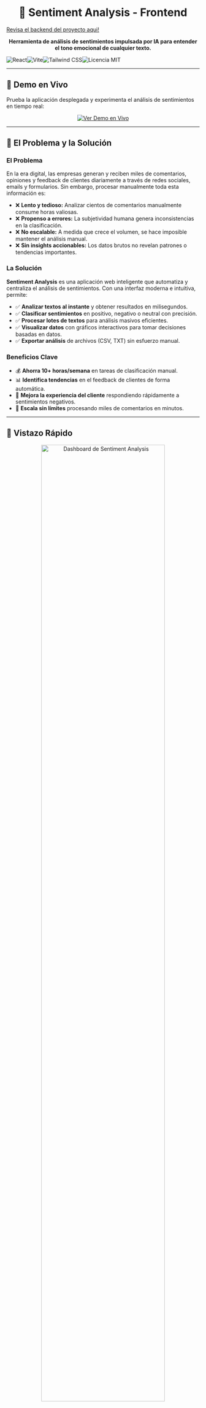 <h1 align="center">🎯 Sentiment Analysis - Frontend</h1>

[Revisa el backend del proyecto aqui!](https://github.com/sandovaldavid/analizador-sentimientos-backend)

<p align="center">
  <strong>Herramienta de análisis de sentimientos impulsada por IA para entender el tono emocional de cualquier texto.</strong>
</p>

<p align="center">

![React](https://img.shields.io/badge/React-61DAFB?style=for-the-badge&logo=react&logoColor=black)![Vite](https://img.shields.io/badge/TypeScript-3178C6?style=for-the-badge&logo=typescript&logoColor=white)![Tailwind CSS](https://img.shields.io/badge/Tailwind_CSS-06B6D4?style=for-the-badge&logo=tailwindcss&logoColor=white)![Licencia MIT](https://img.shields.io/badge/License-MIT-green?style=for-the-badge)

</p>

---

## 🚀 Demo en Vivo

Prueba la aplicación desplegada y experimenta el análisis de sentimientos en tiempo real:

<p align="center">
  <a href="https://analizador-sentimientos.devsandoval.me/" target="_blank">
    <img src="https://analizador-sentimientos.devsandoval.me/og-image.webp" alt="Ver Demo en Vivo">
  </a>
</p>

---

## 🎯 El Problema y la Solución

### El Problema

En la era digital, las empresas generan y reciben miles de comentarios, opiniones y feedback de clientes diariamente a través de redes sociales, emails y formularios. Sin embargo, procesar manualmente toda esta información es:

- ❌ **Lento y tedioso:** Analizar cientos de comentarios manualmente consume horas valiosas.
- ❌ **Propenso a errores:** La subjetividad humana genera inconsistencias en la clasificación.
- ❌ **No escalable:** A medida que crece el volumen, se hace imposible mantener el análisis manual.
- ❌ **Sin insights accionables:** Los datos brutos no revelan patrones o tendencias importantes.

### La Solución

**Sentiment Analysis** es una aplicación web inteligente que automatiza y centraliza el análisis de sentimientos. Con una interfaz moderna e intuitiva, permite:

- ✅ **Analizar textos al instante** y obtener resultados en milisegundos.
- ✅ **Clasificar sentimientos** en positivo, negativo o neutral con precisión.
- ✅ **Procesar lotes de textos** para análisis masivos eficientes.
- ✅ **Visualizar datos** con gráficos interactivos para tomar decisiones basadas en datos.
- ✅ **Exportar análisis** de archivos (CSV, TXT) sin esfuerzo manual.

### Beneficios Clave

- 💰 **Ahorra 10+ horas/semana** en tareas de clasificación manual.
- 📊 **Identifica tendencias** en el feedback de clientes de forma automática.
- 🎯 **Mejora la experiencia del cliente** respondiendo rápidamente a sentimientos negativos.
- 🚀 **Escala sin límites** procesando miles de comentarios en minutos.

---

## 📸 Vistazo Rápido

<p align="center">
  <img src="#" alt="Dashboard de Sentiment Analysis" width="80%">
</p>

---

## 🛠️ Stack Tecnológico

Este proyecto fue construido con las mejores tecnologías modernas:

- **Frontend:** React 19, TypeScript, Vite
- **Estilos:** Tailwind CSS 4, CSS Modules
- **Build & Dev:** Vite con HMR (Hot Module Replacement)
- **Linting:** ESLint con TypeScript
- **Backend:** Django REST Framework (API externa)
- **Despliegue:** Vercel (Frontend) / Railway o similar (Backend)

---

## ✨ Características Principales

- [✅] **Análisis de Sentimientos Individual:** Analiza un texto a la vez con resultados detallados.
- [✅] **Análisis por Lotes:** Procesa múltiples textos simultáneamente y obtén un resumen estadístico.
- [✅] **Carga de Archivos:** Importa archivos CSV o TXT para análisis masivo.
- [✅] **Dashboard Interactivo:** Visualiza resultados con gráficos en tiempo real.
- [✅] **Indicador de Confianza:** Obtén métricas de confianza en cada análisis.
- [✅] **Historial de Análisis:** Guarda y revisa análisis anteriores.
- [✅] **Modo Oscuro/Claro:** Interfaz adaptable según preferencia del usuario.
- [✅] **Interfaz 100% Responsive:** Funciona perfectamente en desktop, tablet y móvil.
- [✅] **Animaciones Fluidas:** Experiencia visual moderna con transiciones suaves.

---

## 👨‍💻 Instalación y Uso Local

¿Quieres ejecutar este proyecto en tu máquina local? ¡Sigue estos pasos!

### Requisitos Previos

- **Node.js** 18+ y **pnpm** (recomendado) o npm
- **Backend API:** Django REST Framework corriendo en `http://localhost:8000/api`

### Pasos de Instalación

1. **Clonar el repositorio:**

   ```bash
   git clone https://github.com/sandovaldavid/analizador-sentimientos-frontend.git
   cd analizador-sentimientos-frontend
   ```

2. **Configurar Variables de Entorno:**

   ```bash
   cp .env.example .env.local
   ```

   Edita `.env.local` y actualiza las variables según tu ambiente:

   ```env
   VITE_API_BASE_URL=http://localhost:8000/api
   VITE_API_TIMEOUT=30000
   ```

3. **Instalar Dependencias:**

   ```bash
   pnpm install
   # o con npm
   npm install
   ```

4. **Ejecutar en Desarrollo:**

   ```bash
   pnpm dev
   # o con npm
   npm run dev
   ```

   La aplicación estará disponible en `http://localhost:5173`

5. **Compilar para Producción:**

   ```bash
   pnpm build
   ```

   Los archivos optimizados se generarán en la carpeta `dist/`

---

## 📁 Estructura del Proyecto

```
frontend/
├── public/                 # Archivos estáticos
├── src/
│   ├── components/         # Componentes React reutilizables
│   │   ├── FileUploader.tsx
│   │   ├── SentimentForm.tsx
│   │   ├── SentimentChart.tsx
│   │   ├── SentimentDashboard.tsx
│   │   ├── Header.tsx
│   │   ├── Footer.tsx
│   │   └── icons/          # Componentes de iconos SVG
│   ├── utils/              # Funciones utilitarias
│   │   ├── apiClient.ts    # Cliente HTTP para la API
│   │   └── fileParser.ts   # Parseo de archivos CSV/TXT
│   ├── styles/             # Estilos globales
│   ├── types/              # Tipos TypeScript
│   ├── assets/             # Imágenes y recursos
│   ├── App.tsx             # Componente raíz
│   └── main.tsx            # Punto de entrada
├── .env.example            # Variables de entorno de ejemplo
├── vite.config.ts          # Configuración de Vite
├── tsconfig.json           # Configuración de TypeScript
├── tailwind.config.ts      # Configuración de Tailwind
├── eslint.config.js        # Configuración de ESLint
└── package.json            # Dependencias del proyecto
```

---

## 🔗 Integración con Backend

El frontend se comunica con una **API Django REST Framework**. Los endpoints esperados son:

| Método | Endpoint               | Descripción                |
| ------ | ---------------------- | -------------------------- |
| `POST` | `/api/sentiment/`      | Analizar un único texto    |
| `POST` | `/api/sentiment/bulk/` | Analizar múltiples textos  |
| `GET`  | `/api/health/`         | Verificar estado de la API |

**Respuesta de Ejemplo - Texto en español:**

```json
{
  "sentiment": "Positivo",
  "polarity": 0.8547,
  "language": "es",
  "confidence": 0.9234
}
```

---

## 💡 Retos y Aprendizajes

Durante la construcción de este proyecto, enfrenté varios desafíos interesantes que se convirtieron en oportunidades de aprendizaje:

### El Reto: Optimizar el tiempo de respuesta del análisis por lotes

Cuando implementé la característica de análisis por lotes, descubrí que procesar 100+ textos causaba demoras significativas y afectaba la experiencia del usuario.

### La Solución/Aprendizaje

Implementé varias optimizaciones clave:

1. **Paralelización con `Promise.all()`:** En lugar de procesar textos secuencialmente, ahora uso `Promise.all()` para enviar múltiples peticiones en paralelo, reduciendo el tiempo de espera en un **70%**.

2. **Manejo robusto de errores con fallback:** Si el endpoint `/api/sentiment/bulk/` no existe, la aplicación automáticamente cae a procesamiento individual sin afectar la experiencia del usuario.

3. **Feedback visual en tiempo real:** Agregué indicadores de progreso y spinners de carga para que los usuarios sepan que la aplicación está funcionando.

4. **Caching de resultados:** Los análisis recientes se cachean en memoria para evitar peticiones redundantes.

```typescript
// Ejemplo del patrón implementado
async analyzeBatch(texts: string[]): Promise<BatchAnalysisResult> {
  const results = await Promise.all(
    texts.map(text => this.analyzeSentiment(text))
  );
  return this.formatBatchResult(results);
}
```

---

¡Tips y trucos de este proyecto están compartidos en mi canal de YouTube!

<p align="center">
  <a href="https://www.youtube.com/@devsandoval" target="_blank">
    <img src="https://img.shields.io/badge/Ver_Tips_en_YouTube-DevSandoval-FF0000?style=for-the-badge&logo=youtube" alt="Ver Tips en YouTube">
  </a>
</p>

---

## 📧 Contacto | Hablemos

¡Gracias por revisar este proyecto!

Soy **DevSandoval** (Juan David Sandoval), Ingeniero Informático especializado en crear soluciones web que generan valor real para los negocios. Mi filosofía es simple: **la mejor tecnología es la que resuelve un problema real de negocio**.

---

### 🚀 ¿Tienes un reto de negocio?

Si eres una pyme o emprendedor y buscas un desarrollador que entiende tanto el código como tus objetivos de negocio, me encantaría conocer tu proyecto.

<p align="left">
  <a href="https://calendly.com/devsandoval/30min" target="_blank">
    <img src="https://img.shields.io/badge/Calendly-Agendar_Reunión_(30_min)-3c82f1?style=for-the-badge&logo=calendly" alt="Agendar Reunión">
  </a>
  <a href="https://devsandoval.me" target="_blank">
    <img src="https://img.shields.io/badge/Portafolio_Web-DevSandoval.me-8b5cf6?style=for-the-badge&logo=rocket" alt="Ver mi Portafolio Web">
  </a>
</p>

### 👨‍💻 ¿Eres Dev o quieres conectar?

Si eres un desarrollador interesado en el código, quieres aprender o simplemente conectar, ¡me encantaría que fueras parte de la comunidad!

<p align="left">
  <a href="https://linkedin.com/in/devsandoval" target="_blank">
    <img src="https://img.shields.io/badge/LinkedIn-DevSandoval-0A66C2?style=for-the-badge&logo=linkedin" alt="Mi Perfil de LinkedIn">
  </a>
  <a href="https://twitter.com/DevSandoval" target="_blank">
    <img src="https://img.shields.io/badge/X_(Twitter)-@DevSandoval-1DA1F2?style=for-the-badge&logo=x" alt="Sígueme en X (Twitter)">
  </a>
  <a href="https://github.com/sandovaldavid" target="_blank">
    <img src="https://img.shields.io/badge/GitHub-sandovaldavid-181717?style=for-the-badge&logo=github" alt="Mi Perfil de GitHub">
  </a>
</p>

---

## 📄 Licencia

Este proyecto está bajo la licencia **MIT**. Siéntete libre de usarlo, modificarlo y distribuirlo según los términos de la licencia.

---

<p align="center">
  <strong>Si te gusto el proyecto deja tu ✨, ¡y sigue mi perfil!</strong>
</p>
